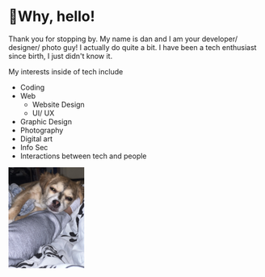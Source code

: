 # 👋Why, hello!

Thank you for stopping by. My name is dan and I am your developer/ designer/ photo guy! 
I actually do quite a bit. I have been a tech enthusiast since birth, I just didn't know it.

My interests inside of tech include
- Coding
- Web
  - Website Design
  - UI/ UX
- Graphic Design
- Photography
- Digital art
- Info Sec
- Interactions between tech and people

<img src="./rmimages/pup.jpeg" style="height: 200px">




